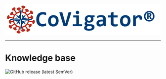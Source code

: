 ![CoVigator logo](_static/figures/CoVigator_logo_txt_reg_no_bg.png "CoVigator logo")

-----------------

# Knowledge base

![GitHub release (latest SemVer)](https://img.shields.io/github/v/release/tron-bioinformatics/covigator)